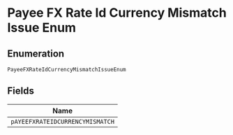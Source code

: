 
# Payee FX Rate Id Currency Mismatch Issue Enum

## Enumeration

`PayeeFXRateIdCurrencyMismatchIssueEnum`

## Fields

| Name |
|  --- |
| `pAYEEFXRATEIDCURRENCYMISMATCH` |

